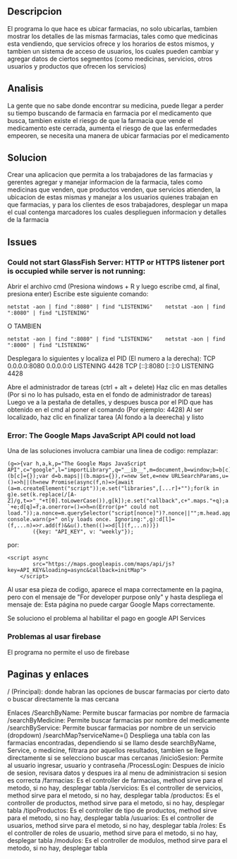 ## Descripcion
El programa lo que hace es ubicar farmacias, no solo ubicarlas, tambien mostrar los detalles de las mismas farmacias, tales como que medicinas esta vendiendo, que servicios ofrece y los horarios de estos mismos, y tambien un sistema de acceso de usuarios, los cuales pueden cambiar y agregar datos de ciertos segmentos (como medicinas, servicios, otros usuarios y productos que ofrecen los servicios)

## Analisis
La gente que no sabe donde encontrar su medicina, puede llegar a perder su tiempo buscando de farmacia en farmacia por el medicamento que busca, tambien existe el riesgo de que la farmacia que vende el medicamento este cerrada, aumenta el riesgo de que las enfermedades empeoren, se necesita una manera de ubicar farmacias por el medicamento

## Solucion
Crear una aplicacion que permita a los trabajadores de las farmacias y gerentes agregar y manejar informacion de la farmacia, tales como medicinas que venden, que productos venden, que servicios atienden, la ubicacion de estas mismas y manejar a los usuarios quienes trabajan en que farmacias, y para los clientes de esos trabajadores, desplegar un mapa el cual contenga marcadores los cuales desplieguen informacion y detalles de la farmacia

## Issues
### Could not start GlassFish Server: HTTP or HTTPS listener port is occupied while server is not running:

Abrir el archivo cmd (Presiona windows + R y luego escribe cmd, al final, presiona enter)
Escribe este siguiente comando: 
```
netstat -aon | find ":8080" | find "LISTENING"    netstat -aon | find ":8080" | find "LISTENING"
```
O TAMBIEN
```
netstat -aon | find ":8080" | find "LISTENING"    netstat -aon | find ":8000" | find "LISTENING"
```
Desplegara lo siguientes y localiza el PID (El numero a la derecha):
  TCP    0.0.0.0:8080           0.0.0.0:0              LISTENING       4428
  TCP    [::]:8080              [::]:0                 LISTENING       4428

Abre el administrador de tareas (ctrl + alt + delete)
Haz clic en mas detalles (Por si no lo has pulsado, esta en el fondo de administrador de tareas)
Luego ve a la pestaña de detalles, y despues busca por el PID que has obtenido en el cmd al poner el comando (Por ejemplo: 4428)
Al ser localizado, haz clic en finalizar tarea (Al fondo a la deerecha) y listo
### Error: The Google Maps JavaScript API could not load
Una de las soluciones involucra cambiar una linea de codigo:
remplazar:
```
(g=>{var h,a,k,p="The Google Maps JavaScript API",c="google",l="importLibrary",q="__ib__",m=document,b=window;b=b[c]||(b[c]={});var d=b.maps||(b.maps={}),r=new Set,e=new URLSearchParams,u=()=>h||(h=new Promise(async(f,n)=>{await (a=m.createElement("script"));e.set("libraries",[...r]+"");for(k in g)e.set(k.replace(/[A-Z]/g,t=>"_"+t[0].toLowerCase()),g[k]);e.set("callback",c+".maps."+q);a.src=`https://maps.${c}apis.com/maps/api/js?`+e;d[q]=f;a.onerror=()=>h=n(Error(p+" could not load."));a.nonce=m.querySelector("script[nonce]")?.nonce||"";m.head.append(a)}));d[l]?console.warn(p+" only loads once. Ignoring:",g):d[l]=(f,...n)=>r.add(f)&&u().then(()=>d[l](f,...n))})
        ({key: "API_KEY", v: "weekly"});
```
por:
```
<script async
        src="https://maps.googleapis.com/maps/api/js?key=API_KEY&loading=async&callback=initMap">
    </script>
```
Al usar esa pieza de codigo, aparece el mapa correctamente en la pagina, pero con el mensaje de "For developer purpose only" y hasta despliega el mensaje de: Esta página no puede cargar Google Maps correctamente.

Se soluciono el problema al habilitar el pago en google API Services

### Problemas al usar firebase
El programa no permite el uso de firebase

## Paginas y enlaces
/ (Principal): donde habran las opciones de buscar farmacias por cierto dato o buscar directamente la mas cercana

Enlaces
/SearchByName: Permite buscar farmacias por nombre de farmacia
/searchByMedicine: Permite buscar farmacias por nombre del medicamente
/searchByService: Permite buscar farmacias por nombre de un servicio (dropdown)
/searchMap?serviceName=() Despliega una tabla con las farmacias encontradas, dependiendo si se llamo desde searchByName, Service, o medicine, filtrara por aquellos resultados, tambien se llega directamente si se selecciono buscar mas cercanas
/inicioSesion: Permite al usuario ingresar, usuario y contraseña
/ProcessLogin: Despues de inicio de sesion, revisara datos y despues ira al menu de administracion si sesion es correcta
/farmacias: Es el controller de farmacias, method sirve para el metodo, si no hay, desplegar tabla
/servicios: Es el controller de servicios, method sirve para el metodo, si no hay, desplegar tabla
/productos: Es el controller de productos, method sirve para el metodo, si no hay, desplegar tabla
/tipoProductos: Es el controller de tipo de productos, method sirve para el metodo, si no hay, desplegar tabla
/usuarios: Es el controller de usuarios, method sirve para el metodo, si no hay, desplegar tabla
/roles: Es el controller de roles de usuario, method sirve para el metodo, si no hay, desplegar tabla
/modulos: Es el controller de modulos, method sirve para el metodo, si no hay, desplegar tabla


